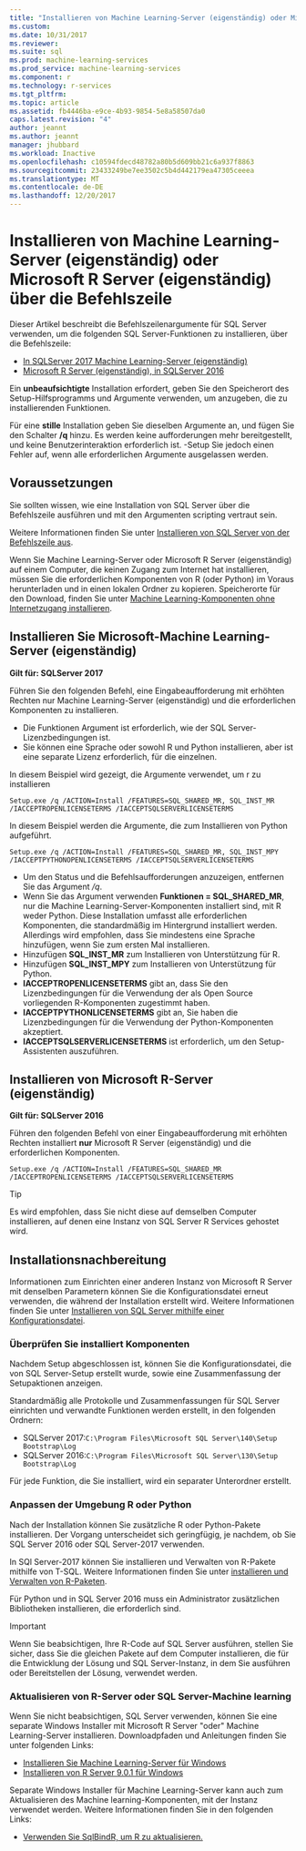 ```yaml
---
title: "Installieren von Machine Learning-Server (eigenständig) oder Microsoft R Server (eigenständig) über die Befehlszeile | Microsoft Docs"
ms.custom: 
ms.date: 10/31/2017
ms.reviewer: 
ms.suite: sql
ms.prod: machine-learning-services
ms.prod_service: machine-learning-services
ms.component: r
ms.technology: r-services
ms.tgt_pltfrm: 
ms.topic: article
ms.assetid: fb4446ba-e9ce-4b93-9854-5e8a58507da0
caps.latest.revision: "4"
author: jeannt
ms.author: jeannt
manager: jhubbard
ms.workload: Inactive
ms.openlocfilehash: c10594fdecd48782a80b5d609bb21c6a937f8863
ms.sourcegitcommit: 23433249be7ee3502c5b4d442179ea47305ceeea
ms.translationtype: MT
ms.contentlocale: de-DE
ms.lasthandoff: 12/20/2017
---
```

# <a name="install-machine-learning-server-standalone-or-microsoft-r-server-standalone-from-the-command-line"></a>Installieren von Machine Learning-Server (eigenständig) oder Microsoft R Server (eigenständig) über die Befehlszeile

Dieser Artikel beschreibt die Befehlszeilenargumente für SQL Server verwenden, um die folgenden SQL Server-Funktionen zu installieren, über die Befehlszeile:

+ [In SQLServer 2017 Machine Learning-Server (eigenständig)](#bkmk_mls2017) 
+ [Microsoft R Server (eigenständig), in SQLServer 2016](#bkmk_mrs2016)

Ein **unbeaufsichtigte** Installation erfordert, geben Sie den Speicherort des Setup-Hilfsprogramms und Argumente verwenden, um anzugeben, die zu installierenden Funktionen.

Für eine **stille** Installation geben Sie dieselben Argumente an, und fügen Sie den Schalter **/q** hinzu. Es werden keine aufforderungen mehr bereitgestellt, und keine Benutzerinteraktion erforderlich ist. -Setup Sie jedoch einen Fehler auf, wenn alle erforderlichen Argumente ausgelassen werden.

## <a name="prerequisites"></a>Voraussetzungen

Sie sollten wissen, wie eine Installation von SQL Server über die Befehlszeile ausführen und mit den Argumenten scripting vertraut sein.

Weitere Informationen finden Sie unter [Installieren von SQL Server von der Befehlszeile aus](../../database-engine/install-windows/install-sql-server-from-the-command-prompt.md).

Wenn Sie Machine Learning-Server oder Microsoft R Server (eigenständig) auf einem Computer, die keinen Zugang zum Internet hat installieren, müssen Sie die erforderlichen Komponenten von R (oder Python) im Voraus herunterladen und in einen lokalen Ordner zu kopieren. Speicherorte für den Download, finden Sie unter [Machine Learning-Komponenten ohne Internetzugang installieren](installing-ml-components-without-internet-access.md).


## <a name="bkmk_mls2017"></a>Installieren Sie Microsoft-Machine Learning-Server (eigenständig)

**Gilt für: SQLServer 2017**

Führen Sie den folgenden Befehl, eine Eingabeaufforderung mit erhöhten Rechten nur Machine Learning-Server (eigenständig) und die erforderlichen Komponenten zu installieren.

+ Die Funktionen Argument ist erforderlich, wie der SQL Server-Lizenzbedingungen ist.
+ Sie können eine Sprache oder sowohl R und Python installieren, aber ist eine separate Lizenz erforderlich, für die einzelnen.

In diesem Beispiel wird gezeigt, die Argumente verwendet, um r zu installieren

```
Setup.exe /q /ACTION=Install /FEATURES=SQL_SHARED_MR, SQL_INST_MR  /IACCEPTROPENLICENSETERMS /IACCEPTSQLSERVERLICENSETERMS
```

In diesem Beispiel werden die Argumente, die zum Installieren von Python aufgeführt.

```
Setup.exe /q /ACTION=Install /FEATURES=SQL_SHARED_MR, SQL_INST_MPY  /IACCEPTPYTHONOPENLICENSETERMS /IACCEPTSQLSERVERLICENSETERMS
```

+ Um den Status und die Befehlsaufforderungen anzuzeigen, entfernen Sie das Argument _/q_.
+ Wenn Sie das Argument verwenden **Funktionen = SQL_SHARED_MR**, nur die Machine Learning-Server-Komponenten installiert sind, mit R weder Python. Diese Installation umfasst alle erforderlichen Komponenten, die standardmäßig im Hintergrund installiert werden. Allerdings wird empfohlen, dass Sie mindestens eine Sprache hinzufügen, wenn Sie zum ersten Mal installieren.
+ Hinzufügen **SQL_INST_MR** zum Installieren von Unterstützung für R.
+ Hinzufügen **SQL_INST_MPY** zum Installieren von Unterstützung für Python.
+ **IACCEPTROPENLICENSETERMS** gibt an, dass Sie den Lizenzbedingungen für die Verwendung der als Open Source vorliegenden R-Komponenten zugestimmt haben.
+ **IACCEPTPYTHONLICENSETERMS** gibt an, Sie haben die Lizenzbedingungen für die Verwendung der Python-Komponenten akzeptiert.
+ **IACCEPTSQLSERVERLICENSETERMS** ist erforderlich, um den Setup-Assistenten auszuführen.


## <a name="bkmk_mrs2016"></a> Installieren von Microsoft R-Server (eigenständig)

**Gilt für: SQLServer 2016**

Führen den folgenden Befehl von einer Eingabeaufforderung mit erhöhten Rechten installiert **nur** Microsoft R Server (eigenständig) und die erforderlichen Komponenten. 

```
Setup.exe /q /ACTION=Install /FEATURES=SQL_SHARED_MR /IACCEPTROPENLICENSETERMS /IACCEPTSQLSERVERLICENSETERMS
```

> [!TIP]
> Es wird empfohlen, dass Sie nicht diese auf demselben Computer installieren, auf denen eine Instanz von SQL Server R Services gehostet wird.

## <a name="post-installation-tasks"></a>Installationsnachbereitung

Informationen zum Einrichten einer anderen Instanz von Microsoft R Server mit denselben Parametern können Sie die Konfigurationsdatei erneut verwenden, die während der Installation erstellt wird. Weitere Informationen finden Sie unter [Installieren von SQL Server mithilfe einer Konfigurationsdatei](../../database-engine/install-windows/install-sql-server-using-a-configuration-file.md).

### <a name="review-installed-components"></a>Überprüfen Sie installiert Komponenten

Nachdem Setup abgeschlossen ist, können Sie die Konfigurationsdatei, die von SQL Server-Setup erstellt wurde, sowie eine Zusammenfassung der Setupaktionen anzeigen.

Standardmäßig alle Protokolle und Zusammenfassungen für SQL Server einrichten und verwandte Funktionen werden erstellt, in den folgenden Ordnern:

+ SQLServer 2017:`C:\Program Files\Microsoft SQL Server\140\Setup Bootstrap\Log`
+ SQLServer 2016:`C:\Program Files\Microsoft SQL Server\130\Setup Bootstrap\Log`

Für jede Funktion, die Sie installiert, wird ein separater Unterordner erstellt.

### <a name="customize-the-r-or-python-environment"></a>Anpassen der Umgebung R oder Python

Nach der Installation können Sie zusätzliche R oder Python-Pakete installieren. Der Vorgang unterscheidet sich geringfügig, je nachdem, ob Sie SQL Server 2016 oder SQL Server-2017 verwenden.

In SQl Server-2017 können Sie installieren und Verwalten von R-Pakete mithilfe von T-SQL. Weitere Informationen finden Sie unter [installieren und Verwalten von R-Paketen](../r/install-additional-r-packages-on-sql-server.md).

Für Python und in SQL Server 2016 muss ein Administrator zusätzlichen Bibliotheken installieren, die erforderlich sind.

> [!IMPORTANT]
> Wenn Sie beabsichtigen, Ihre R-Code auf SQL Server ausführen, stellen Sie sicher, dass Sie die gleichen Pakete auf dem Computer installieren, die für die Entwicklung der Lösung und SQL Server-Instanz, in dem Sie ausführen oder Bereitstellen der Lösung, verwendet werden.

### <a name="upgrading-r-server-or-sql-server-machine-learning"></a>Aktualisieren von R-Server oder SQL Server-Machine learning

Wenn Sie nicht beabsichtigen, SQL Server verwenden, können Sie eine separate Windows Installer mit Microsoft R Server "oder" Machine Learning-Server installieren. Downloadpfaden und Anleitungen finden Sie unter folgenden Links:

+ [Installieren Sie Machine Learning-Server für Windows](https://docs.microsoft.com/machine-learning-server/install/machine-learning-server-windows-install)
+ [Installieren von R Server 9.0.1 für Windows](https://docs.microsoft.com/machine-learning-server/install/r-server-install-windows) 

Separate Windows Installer für Machine Learning-Server kann auch zum Aktualisieren des Machine learning-Komponenten, mit der Instanz verwendet werden.  Weitere Informationen finden Sie in den folgenden Links:

+ [Verwenden Sie SqlBindR, um R zu aktualisieren.](../r/use-sqlbindr-exe-to-upgrade-an-instance-of-sql-server.md)
